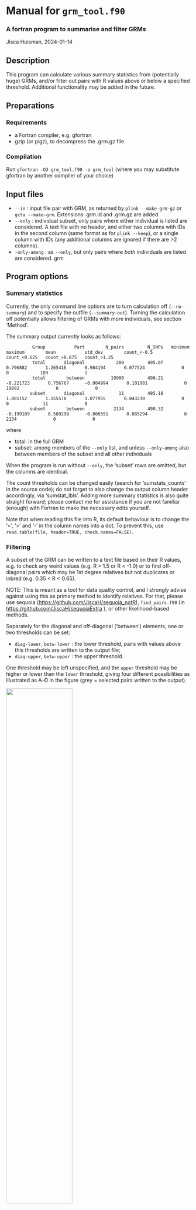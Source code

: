 # Manual for `grm_tool.f90`

### A fortran program to summarise and filter GRMs

Jisca Huisman, 2024-01-14

## Description

This program can calculate various summary statistics from (potentially
huge) GRMs, and/or filter out pairs with R values above or below a
specified threshold. Additional functionality may be added in the
future.

## Preparations

### Requirements

- a Fortran compiler, e.g. gfortran
- gzip (or pigz), to decompress the .grm.gz file

### Compilation

Run `gfortran -O3 grm_tool.f90 -o grm_tool` (where you may substitute
gfortran by another compiler of your choice)

## Input files

- `--in` : input file pair with GRM, as returned by
  `plink --make-grm-gz` or `gcta --make-grm`. Extensions .grm.id and
  .grm.gz are added.
- `--only` : individual subset, only pairs where either individual is
  listed are considered. A text file with no header, and either two
  columns with IDs in the second column (same format as for
  `plink --keep`), or a single column with IDs (any additional columns
  are ignored if there are \>2 columns).
- `-only-among` : as `--only`, but only pairs where *both* individuals
  are listed are considered. grm

## Program options

### Summary statistics

Currently, the only command line options are to turn calculation off
(`--no-summary`) and to specify the outfile (`--summary-out`). Turning
the calculation off potentially allows filtering of GRMs with more
individuals, see section ‘Method’.

The summary output currently looks as follows:

              Group           Part        N_pairs         N_SNPs   minimum        maximum        mean           std_dev        count_<-0.5    count_<0.625   count_>0.875   count_>1.25 
              total       diagonal            200         495.07       0.796882       1.265416       0.984194       0.077524              0              0            189              1
              total        between          19900         490.21      -0.221723       0.756767      -0.004994       0.101081              0          19892              0              0
             subset       diagonal             11         495.18       1.001152       1.155578       1.077955       0.043230              0              0             11              0
             subset        between           2134         490.32      -0.199109       0.589298      -0.006551       0.085294              0           2134              0              0

where

- total: in the full GRM
- subset: among members of the `--only` list, and unless `--only-among`
  also between members of the subset and all other individuals

When the program is run without `--only`, the ‘subset’ rows are omitted,
but the columns are identical.

The count thresholds can be changed easily (search for ‘sumstats_counts’
in the source code); do not forget to also change the output column
header accordingly, via ‘sumstat_lbls’. Adding more summary statistics
is also quite straight forward; please contact me for assistance if you
are not familiar (enough) with Fortran to make the necessary edits
yourself.

Note that when reading this file into R, its default behaviour is to
change the ‘\<’, ‘\>’ and ‘-’ in the column names into a dot. To prevent
this, use `read.table(file, header=TRUE, check.names=FALSE)`.

### Filtering

A subset of the GRM can be written to a text file based on their R
values, e.g. to check any weird values (e.g. R \> 1.5 or R \< -1.0) or
to find off-diagonal pairs which may be 1st degree relatives but not
duplicates or inbred (e.g. 0.35 \< R \< 0.65).

NOTE: This is meant as a tool for data quality control, and I strongly
advise against using this as primary method to identify relatives. For
that, please use sequoia (<https://github.com/JiscaH/sequoia_notR>),
`find_pairs.f90` (in <https://github.com/JiscaH/sequoiaExtra> ), or
other likelihood-based methods.

Separately for the diagonal and off-diagonal (‘between’) elements, one
or two thresholds can be set:

- `diag-lower`, `betw-lower` : the lower threshold, pairs with values
  above this thresholds are written to the output file;
- `diag-upper`, `betw-upper` : the upper threshold.

One threshold may be left unspecified, and the `upper` threshold may be
higher or lower than the `lower` threshold, giving four different
possibilities as illustrated as A–D in the figure (grey = selected pairs
written to the output).

<img src="grm_tool_manual_files/figure-gfm/filter_illustration-1.png" width="60%" />

#### Infinity

NOTE: Filtering will currently ignore any values of `+Inf` or `-Inf`, as
the thresholds do not default to infinity but to ‘HUGE(0D0)’, which is
the largest ‘double precision’ value that Fortran can store. Whether
those are present in the data can be checked in the summary statistics
as

``` fortran
write(42,*)  'count_inf ',  COUNT(GRM >= HUGE(0D0))
```

If this is an issue, please let me know as it would be fairly
straightforward to change.

### Histogram

Counts per histogram bin are calculated with `--hist`, with separate
counts for the diagonal and off-diagonal (‘between’) elements written to
a 3-column text file (default hist_counts.txt, specify with
`--hist-out`). The first column in the output is the lower bound of each
bin. These are equidistant and default from -1.5 to +2.0 with a stepsize
of 0.05. These can be adjusted as optional arguments to `--hist`, in
which case all 3 must be provided, in the order first, last, step.

The output is (should be) identical to the output of the R command

``` r
  table(cut(GRM, breaks=seq(first, last, step)))
```

All bins are closed on the right and open on the left, any values \<=
first or \> last are discarded, with a warning. It might therefore be
advisable to edit the summary statistics to count the number of values
on and off the diagonal exceeding ‘last’. Note that the warning will be
given only after all the data has been processed, which may take more
than an hour for very large GRMs.

The output can e.g. be visualised in R as follows:

``` r
H <- read.table('hist_counts.txt', header=TRUE)
# remove superflous head & tail
min_R <- with(H, min(lower_bound[diagonal>0 | between>0]))
max_R <- with(H, max(lower_bound[diagonal>0 | between>0]))
H <- H[H$lower_bound >= min_R & H$lower_bound <= max_R, ]

# plot
plot(H$lower_bound, H$diagonal, type='h', xlim=c(-.4, 1.5),
    main='Diagonal', ylab='Count', xlab='R' )
# - or - 
barplot(H$between, space=0, names.arg=H$lower_bound,
        main='Off-diagonal', ylab='Count', xlab='R')
# - or -
HH <- list(breaks = c(H$lower_bound,
                      H$lower_bound[nrow(H)] +
                        (H$lower_bound[2]-H$lower_bound[1])),
           counts = H$diagonal,
           xname = 'R diagonal')
class(HH) <- 'histogram'
plot(HH, xlim=c(0, 1.3))
```

#### with `--only`

When the program is run with `--only`, the output file contains the
following columns:

- lower_bound: lower bound of the histogram bin
- total_diagonal: counts on the diagonal of the full GRM
- total_between: counts off-diagonal of the full GRM
- subset_diagonal: counts on the diagonal within the subset
- subset_between: counts off-diagonal, between members of the subset and
  unless `--only-among` also between members of the subset and all other
  individuals

Currently the summary statistics include only those individuals where
either or both individuals are on the `--only` list. A planned future
upgrade is to return two summaries (and two sets of histograms): one for
the full dataset, and one for the `--only` subset.

## Method

The compressed .grm.gz file is decompressed and processed as a
continuous stream of data via a so-called ‘named pipe’, as described at
<https://genomeek.wordpress.com/2012/05/07/tips-reading-compressed-file-with-fortran-and-named-pipe/>

The speed of the program is limited by the decompression speed. Whereas
compression of data can be done in parallel on multiple threads,
decompression cannot (according to <https://zlib.net/pigz/pigz.pdf> )

For the filtering, the data is taken from the stream, checked against
the specified thresholds, written to file (or not), and discarded. The
amount of computer memory required by the program does thus not increase
with the size of the GRM, although the output file may get very large
depending on the thresholds used.

For the summary statistics and `--hist`, after 5%, 10%, …, of the data
is read in, summary statistics are calculated and memory space reused
for the next 5% of data. After all data are processed, the
sum/min/max/mean is calculated over the 21 data chunks (20 equal sized +
left overs). For the standard deviation, the ‘extension to K groups’ at
<https://stats.stackexchange.com/questions/55999/is-it-possible-to-find-the-combined-standard-deviation?noredirect=1&lq=1>
is used.

The program currently uses gzip for decompression, but this can easily
be changed by changing `gzip` to e.g. `pigz` at the following line in
the source code:

``` fortran
call EXECUTE_COMMAND_LINE("(gzip -dc  "//trim(grmFile)//".grm.gz > grmpipe) &")
```

## Example data

A small mock GRM is available to try out this program and its various
setting. The files ‘griffin.grm.gz’ and ‘griffin.grm.id’ contain a GRM
generated from SNP data simulated from ‘Ped_griffin’ in the sequoia R
package. It includes 200 individuals, including 2 inbred pairs
(R\>0.75).
